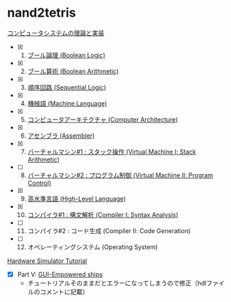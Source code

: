 # nand2tetris

[コンピュータシステムの理論と実装](https://www.oreilly.co.jp/books/9784873117126/)

- [x] 1. [ブール論理 (Boolean Logic)](https://github.com/ackintosh/nand2tetris/tree/master/01)
- [x] 2. [ブール算術 (Boolean Arithmetic)](https://github.com/ackintosh/nand2tetris/tree/master/02)
- [x] 3. [順序回路 (Sequential Logic)](https://github.com/ackintosh/nand2tetris/tree/master/03)
- [x] 4. [機械語 (Machine Language)](https://github.com/ackintosh/nand2tetris/tree/master/04)
- [x] 5. [コンピュータアーキテクチャ (Computer Architecture)](https://github.com/ackintosh/nand2tetris/tree/master/05)
- [x] 6. [アセンブラ (Assembler)](https://github.com/ackintosh/nand2tetris/tree/master/06)
- [x] 7. [バーチャルマシン#1 : スタック操作 (Virtual Machine Ⅰ: Stack Arithmetic)](https://github.com/ackintosh/nand2tetris/tree/master/07)
- [ ] 8. [バーチャルマシン#2 : プログラム制御 (Virtual Machine Ⅱ: Program Control)](https://github.com/ackintosh/nand2tetris/tree/master/08)
- [x] 9. [高水準言語 (High-Level Language)](https://github.com/ackintosh/nand2tetris/tree/master/09)
- [x] 10. [コンパイラ#1 : 構文解析 (Compiler Ⅰ: Syntax Analysis)](https://github.com/ackintosh/nand2tetris/tree/master/10)
- [ ] 11. コンパイラ#2 : コード生成 (Compiler Ⅱ: Code Generation)
- [ ] 12. オペレーティングシステム (Operating System)


[Hardware Simulator Tutorial](https://www.nand2tetris.org/software)

- [x] Part V: [GUI-Empowered ships](https://github.com/ackintosh/nand2tetris/tree/master/hardware_simulator_tutorial)
  - チュートリアルそのままだとエラーになってしまうので修正（hdlファイルのコメントに記載）

